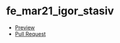 # fe_mar21_igor_stasiv
- [Preview](https://igor-stasiv.github.io/fe_mar21_igor_stasiv/)
- [Pull Request](https://github.com/igor-stasiv/fe_mar21_igor_stasiv/pull/1/files)
